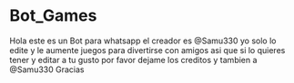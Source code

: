 # Bot_Games
Hola este es un Bot para whatsapp el creador es @Samu330 yo solo lo edite y le aumente juegos para divertirse con amigos asi que si lo quieres tener y editar a tu gusto por favor dejame los creditos y tambien a @Samu330 Gracias 
